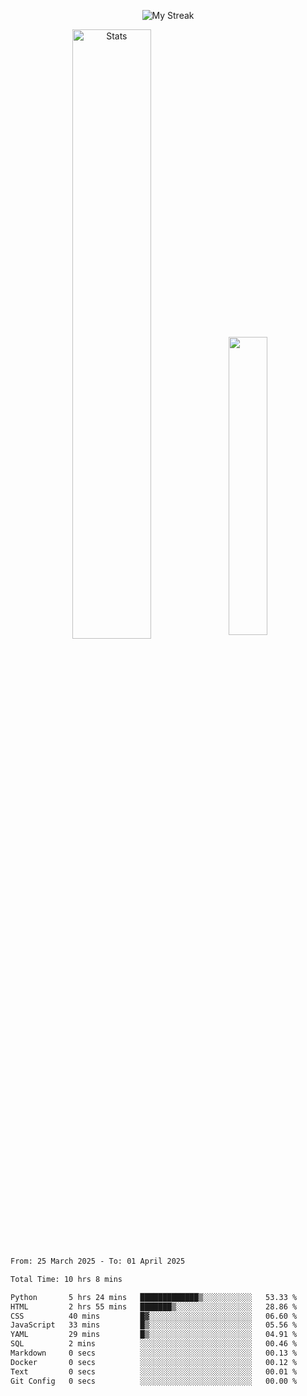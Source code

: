 <p align="center">
<picture>
  <source media="(prefers-color-scheme: dark)" srcset="http://github-readme-streak-stats.herokuapp.com?user=semolik&theme=dark&hide_border=true&background=DD272700">
  <img alt="My Streak" src="http://github-readme-streak-stats.herokuapp.com?user=semolik&hide_border=true">
</picture>
</p>
<div align="center">
  <picture>
    <source media="(prefers-color-scheme: dark)" srcset="https://github-readme-stats.vercel.app/api?username=semolik&show_icons=true&bg_color=DD272700&hide_border=true&theme=dark">
        <img alt="Stats" src="https://github-readme-stats.vercel.app/api?username=semolik&show_icons=true&bg_color=DD272700&hide_border=true" width="50%" >
  </picture>
  <sup>
  <picture>
  <source media="(prefers-color-scheme: dark)" srcset="https://github-readme-stats.vercel.app/api/top-langs/?username=semolik&layout=compact&hide_border=true&bg_color=DD272700&theme=dark">
  <img src="https://github-readme-stats.vercel.app/api/top-langs/?username=semolik&layout=compact&hide_border=true" width="35%" />
  </picture>
  </sup>
</div>
<!--START_SECTION:waka-->

```txt
From: 25 March 2025 - To: 01 April 2025

Total Time: 10 hrs 8 mins

Python       5 hrs 24 mins   █████████████▒░░░░░░░░░░░   53.33 %
HTML         2 hrs 55 mins   ███████▒░░░░░░░░░░░░░░░░░   28.86 %
CSS          40 mins         █▓░░░░░░░░░░░░░░░░░░░░░░░   06.60 %
JavaScript   33 mins         █▒░░░░░░░░░░░░░░░░░░░░░░░   05.56 %
YAML         29 mins         █▒░░░░░░░░░░░░░░░░░░░░░░░   04.91 %
SQL          2 mins          ░░░░░░░░░░░░░░░░░░░░░░░░░   00.46 %
Markdown     0 secs          ░░░░░░░░░░░░░░░░░░░░░░░░░   00.13 %
Docker       0 secs          ░░░░░░░░░░░░░░░░░░░░░░░░░   00.12 %
Text         0 secs          ░░░░░░░░░░░░░░░░░░░░░░░░░   00.01 %
Git Config   0 secs          ░░░░░░░░░░░░░░░░░░░░░░░░░   00.00 %
```

<!--END_SECTION:waka-->

